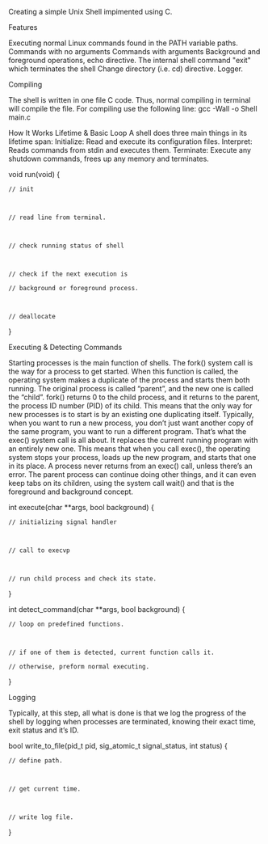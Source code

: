 Creating a simple Unix Shell impimented using C.

Features

Executing normal Linux commands found in the PATH variable paths.
Commands with no arguments
Commands with arguments
Background and foreground operations, echo directive.
The internal shell command "exit" which terminates the shell
Change directory (i.e. cd) directive.
Logger.


Compiling

The shell is written in one file C code. Thus, normal compiling in terminal will compile the file. For compiling use the following line:
gcc -Wall -o Shell main.c

How It Works
Lifetime & Basic Loop
A shell does three main things in its lifetime span:
Initialize: Read and execute its configuration files\.
Interpret: Reads commands from stdin and executes them.
Terminate: Execute any shutdown commands, frees up any memory and terminates.

void run(void) {

    // init
    


    // read line from terminal.
    


    // check running status of shell
    


    // check if the next execution is
    
    // background or foreground process.
    


    // deallocate
    
}


Executing & Detecting Commands

Starting processes is the main function of shells. The fork() system call is the way for a process to get started. When this function is called, the operating system makes a duplicate of the process and starts them both running. The original process is called “parent”, and the new one is called the “child”. fork() returns 0 to the child process, and it returns to the parent, the process ID number (PID) of its child. This means that the only way for new processes is to start is by an existing one duplicating itself. Typically, when you want to run a new process, you don’t just want another copy of the same program, you want to run a different program. That’s what the exec() system call is all about. It replaces the current running program with an entirely new one. This means that when you call exec(), the operating system stops your process, loads up the new program, and starts that one in its place. A process never returns from an exec() call, unless there’s an error. The parent process can continue doing other things, and it can even keep tabs on its children, using the system call wait() and that is the foreground and background concept.



int execute(char **args, bool background) {

    // initializing signal handler
    


    // call to execvp
    


    // run child process and check its state.
    
}

int detect_command(char **args, bool background) {

    // loop on predefined functions.
    


    // if one of them is detected, current function calls it.
    
    // otherwise, preform normal executing.
    
}

Logging

Typically, at this step, all what is done is that we log the progress of the shell by logging when processes are terminated, knowing their exact time, exit status and it’s ID.



bool write_to_file(pid_t pid, sig_atomic_t signal_status, int status) {

    // define path.
    


    // get current time.
    


    // write log file.
    
}